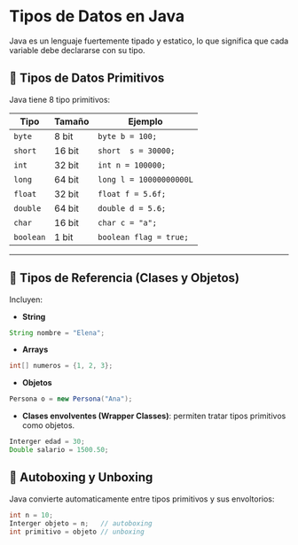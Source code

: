 # Tipos de Datos en Java

Java es un lenguaje fuertemente tipado y estatico, lo que significa que cada variable debe declararse con su tipo.

## 🧱 Tipos de Datos Primitivos

Java tiene 8 tipo primitivos:

| Tipo      | Tamaño | Ejemplo                 |
| --------- | ------ | ----------------------- |
| `byte`    | 8 bit  | `byte b = 100;`         |
| `short`   | 16 bit | `short  s = 30000;`     |
| `int`     | 32 bit | `int n = 100000;`       |
| `long`    | 64 bit | `long l = 10000000000L` |
| `float`   | 32 bit | `float f = 5.6f;`       |
| `double`  | 64 bit | `double d = 5.6;`       |
| `char`    | 16 bit | `char c = "a";`         |
| `boolean` | 1 bit  | `boolean flag = true;`  |

---

## 🧰 Tipos de Referencia (Clases y Objetos)

Incluyen:

- **String**

```java
String nombre = "Elena";
```

- **Arrays**

```java
int[] numeros = {1, 2, 3};
```

- **Objetos**

```java
Persona o = new Persona("Ana");
```

- **Clases envolventes (Wrapper Classes)**: permiten tratar tipos primitivos como objetos.

```java
Interger edad = 30;
Double salario = 1500.50;
```

## 📌 Autoboxing y Unboxing

Java convierte automaticamente entre tipos primitivos y sus envoltorios:

```java
int n = 10;
Interger objeto = n;   // autoboxing
int primitivo = objeto // unboxing
```
